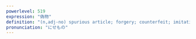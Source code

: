 ```yaml
---
powerlevel: 519
expression: "偽物"
definition: "(n,adj-no) spurious article; forgery; counterfeit; imitation; sham; (P)"
pronunciation: "にせもの"
---
```

